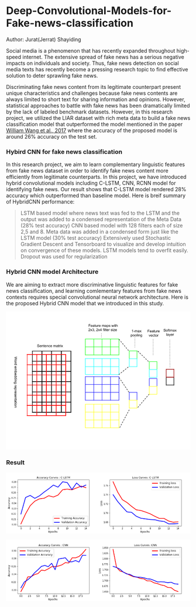 
# Deep-Convolutional-Models-for-Fake-news-classification

Author: Jurat(Jerrat) Shayiding

Social media is a phenomenon that has recently expanded throughout high-speed internet. The extensive spread of fake news has a serious negative impacts on individuals and society. Thus, fake news detection on social media texts has recently become a pressing research topic to find effective solution to deter sprawling fake news. 

Discriminating fake news content from its legitimate counterpart present unique characteristics and challenges because fake news contents are always limited to short text for sharing information and opinions. However, statistical approaches to battle with fake news has been dramatically limited by the lack of labeled benchmark datasets. However, in this research project, we utilized the LIAR dataset with rich meta data to build a fake news classification model that outperformed the model mentioned in the paper [William Wang et al., 2017](https://arxiv.org/abs/1705.00648) where the accuracy of the proposed model is around 26% accuracy on the test set.


### Hybird CNN for fake news classification

In this research project, we aim to learn complementary linguistic features from fake news dataset in order to identify fake news content more efficiently from legitimate counterparts. In this project, we have introduced hybrid convolutional models including C-LSTM, CNN, RCNN model for identifying fake news. Our result shows that C-LSTM model rendered 28% accuracy which outperformed than baseline model. Here is breif summary of HybridCNN performance:

  > LSTM based model where news text was fed to the LSTM and the output was added to a condensed representation of the Meta Data (28% test  accuracy)
  > CNN based model with 128 filters each of size 2,5 and 8. Meta data was added in a condensed form just like the LSTM model (30% test accuracy)
  Extensively used Stochastic Gradient Descent and Tensorboard to visualize and develop intuition on convergence of these models. LSTM models tend to overfit easily. Dropout was used for regularization
  
### Hybrid CNN model Architecture

We are aiming to extract more discriminative linguistic features for fake news classification, and learning comlementary features from fake news contexts requires special convolutional neural network architecture. Here is the proposed Hybrid CNN model that we introduced in this study.

![screenshot2](output/CNN_diag.png)
  
  ### Result

![screenshot1](output/meged_CLSTM.png)

![screenshot2](output/merged_cnn_accu.png)
